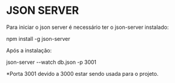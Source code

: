 # JSON SERVER

Para iniciar o json server é necessário ter o json-server instalado:

npm install -g json-server

Após a instalação:

json-server --watch db.json -p 3001

*Porta 3001 devido a 3000 estar sendo usada para o projeto.